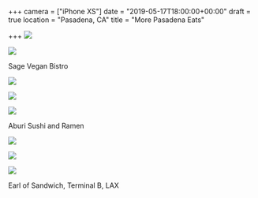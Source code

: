 +++
camera = ["iPhone XS"]
date = "2019-05-17T18:00:00+00:00"
draft = true
location = "Pasadena, CA"
title = "More Pasadena Eats"

+++
![](https://res.cloudinary.com/tobyblog/image/upload/v1558135229/img/E9B65ABF-BCBE-4A07-BC70-38DA032212F8.jpg)

![](https://res.cloudinary.com/tobyblog/image/upload/v1558135261/img/57269EFD-9678-44C2-8DB7-9C75304925B5.jpg)

Sage Vegan Bistro

![](https://res.cloudinary.com/tobyblog/image/upload/v1558135291/img/FE89D409-D436-43E2-A606-18DC0307B5E3.jpg)

![](https://res.cloudinary.com/tobyblog/image/upload/v1558135315/img/BB37F91F-0AA8-47D8-ADD9-9868A441E04E.jpg)

![](https://res.cloudinary.com/tobyblog/image/upload/v1558135339/img/5C1F104B-6498-4393-BD9B-9101738BC2EE.jpg)

Aburi Sushi and Ramen

![](https://res.cloudinary.com/tobyblog/image/upload/v1558135362/img/67C0E0EA-7C53-4300-8896-3C71A1A72614.jpg)

![](https://res.cloudinary.com/tobyblog/image/upload/v1558135385/img/1E91D4B6-A431-45BA-B275-232A1CA00B3D.jpg)

![](https://res.cloudinary.com/tobyblog/image/upload/v1558135406/img/4117D0EC-0940-4154-B0B6-C62805155673.jpg)

Earl of Sandwich, Terminal B, LAX